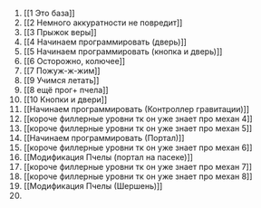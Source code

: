 1. [[1 Это база]]
2. [[2 Немного аккуратности не повредит]]
3. [[3 Прыжок веры]]
4. [[4 Начинаем программировать (дверь)]]
5. [[5 Начинаем программировать (кнопка и дверь)]]
6. [[6 Осторожно, колючее]]
7. [[7 Пожуж-ж-жим]]
8. [[9 Учимся летать]]
9. [[8 ещё прог+ пчела]]
10. [[10 Кнопки и двери]]
11. [[Начинаем программировать (Контроллер гравитации)]]
12. [[короче филлерные уровни тк он уже знает про механ 4]]
13. [[короче филлерные уровни тк он уже знает про механ 5]]
14. [[Начинаем программировать (Портал)]]
15. [[короче филлерные уровни тк он уже знает про механ 6]]
16. [[Модификация Пчелы (портал на пасеке)]]
17. [[короче филлерные уровни тк он уже знает про механ 7]]
18. [[короче филлерные уровни тк он уже знает про механ 8]]
19. [[Модификация Пчелы (Шершень)]]
20. 